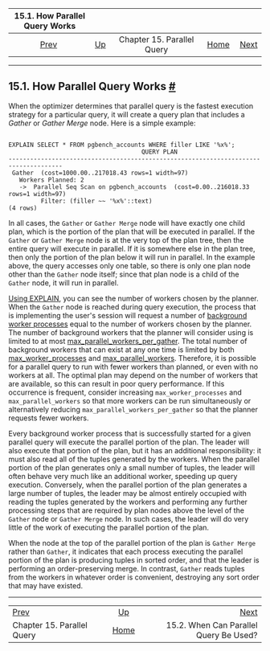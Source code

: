 <!--?xml version="1.0" encoding="UTF-8" standalone="no"?-->

|               15.1. How Parallel Query Works              |                                                        |                            |                                                       |                                                                                        |
| :-------------------------------------------------------: | :----------------------------------------------------- | :------------------------: | ----------------------------------------------------: | -------------------------------------------------------------------------------------: |
| [Prev](parallel-query.html "Chapter 15. Parallel Query")  | [Up](parallel-query.html "Chapter 15. Parallel Query") | Chapter 15. Parallel Query | [Home](index.html "PostgreSQL 17devel Documentation") |  [Next](when-can-parallel-query-be-used.html "15.2. When Can Parallel Query Be Used?") |

***

## 15.1. How Parallel Query Works [#](#HOW-PARALLEL-QUERY-WORKS)

When the optimizer determines that parallel query is the fastest execution strategy for a particular query, it will create a query plan that includes a *Gather* or *Gather Merge* node. Here is a simple example:

```

EXPLAIN SELECT * FROM pgbench_accounts WHERE filler LIKE '%x%';
                                     QUERY PLAN
-------------------------------------------------------------------​------------------
 Gather  (cost=1000.00..217018.43 rows=1 width=97)
   Workers Planned: 2
   ->  Parallel Seq Scan on pgbench_accounts  (cost=0.00..216018.33 rows=1 width=97)
         Filter: (filler ~~ '%x%'::text)
(4 rows)
```

In all cases, the `Gather` or `Gather Merge` node will have exactly one child plan, which is the portion of the plan that will be executed in parallel. If the `Gather` or `Gather Merge` node is at the very top of the plan tree, then the entire query will execute in parallel. If it is somewhere else in the plan tree, then only the portion of the plan below it will run in parallel. In the example above, the query accesses only one table, so there is only one plan node other than the `Gather` node itself; since that plan node is a child of the `Gather` node, it will run in parallel.

[Using EXPLAIN](using-explain.html "14.1. Using EXPLAIN"), you can see the number of workers chosen by the planner. When the `Gather` node is reached during query execution, the process that is implementing the user's session will request a number of [background worker processes](bgworker.html "Chapter 48. Background Worker Processes") equal to the number of workers chosen by the planner. The number of background workers that the planner will consider using is limited to at most [max\_parallel\_workers\_per\_gather](runtime-config-resource.html#GUC-MAX-PARALLEL-WORKERS-PER-GATHER). The total number of background workers that can exist at any one time is limited by both [max\_worker\_processes](runtime-config-resource.html#GUC-MAX-WORKER-PROCESSES) and [max\_parallel\_workers](runtime-config-resource.html#GUC-MAX-PARALLEL-WORKERS). Therefore, it is possible for a parallel query to run with fewer workers than planned, or even with no workers at all. The optimal plan may depend on the number of workers that are available, so this can result in poor query performance. If this occurrence is frequent, consider increasing `max_worker_processes` and `max_parallel_workers` so that more workers can be run simultaneously or alternatively reducing `max_parallel_workers_per_gather` so that the planner requests fewer workers.

Every background worker process that is successfully started for a given parallel query will execute the parallel portion of the plan. The leader will also execute that portion of the plan, but it has an additional responsibility: it must also read all of the tuples generated by the workers. When the parallel portion of the plan generates only a small number of tuples, the leader will often behave very much like an additional worker, speeding up query execution. Conversely, when the parallel portion of the plan generates a large number of tuples, the leader may be almost entirely occupied with reading the tuples generated by the workers and performing any further processing steps that are required by plan nodes above the level of the `Gather` node or `Gather Merge` node. In such cases, the leader will do very little of the work of executing the parallel portion of the plan.

When the node at the top of the parallel portion of the plan is `Gather Merge` rather than `Gather`, it indicates that each process executing the parallel portion of the plan is producing tuples in sorted order, and that the leader is performing an order-preserving merge. In contrast, `Gather` reads tuples from the workers in whatever order is convenient, destroying any sort order that may have existed.

***

|                                                           |                                                        |                                                                                        |
| :-------------------------------------------------------- | :----------------------------------------------------: | -------------------------------------------------------------------------------------: |
| [Prev](parallel-query.html "Chapter 15. Parallel Query")  | [Up](parallel-query.html "Chapter 15. Parallel Query") |  [Next](when-can-parallel-query-be-used.html "15.2. When Can Parallel Query Be Used?") |
| Chapter 15. Parallel Query                                |  [Home](index.html "PostgreSQL 17devel Documentation") |                                                 15.2. When Can Parallel Query Be Used? |

